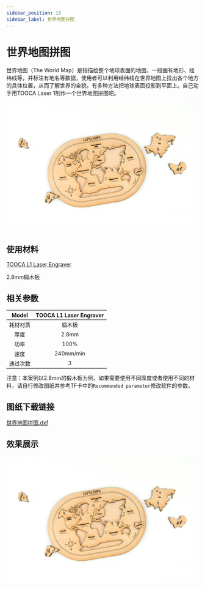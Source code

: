 ```yaml
---
sidebar_position: 13
sidebar_label: 世界地图拼图
---
```


# 世界地图拼图




世界地图（The World Map）是指描绘整个地球表面的地图，一般画有地形、经纬线等，并标注有地名等数据，使用者可以利用经纬线在世界地图上找出各个地方的具体位置，从而了解世界的全貌。有多种方法把地球表面投影到平面上。自己动手用TOOCA Laser 1制作一个世界地图拼图吧。

![](./images/tooca-laser-1-case-02-01.png)

## 使用材料

[TOOCA L1 Laser Engraver](https://www.elecfreaks.com/elecfreaks-tooca-laser-1.html)

2.8mm椴木板


## 相关参数

|Model|TOOCA L1 Laser Engraver|
|:-------:|:-------:|
|耗材材质|椴木板|
|厚度|2.8mm|
|功率|100%|
|速度|240mm/min|
|通过次数|3|

注意：本案例以2.8mm的椴木板为例，如果需要使用不同厚度或者使用不同的材料，请自行修改图纸并参考TF卡中的`Recommended parameter`修改软件的参数。

## 图纸下载链接

[世界地图拼图.dxf](https://minhaskamal.github.io/DownGit/#/home?url=https://github.com/elecfreaks/learn-en/blob/master/tooca-laser-1/file/Cutting/world-map-puzzle/world-map-puzzle.dxf)

## 效果展示

![](./images/tooca-laser-1-case-02-01.png)
